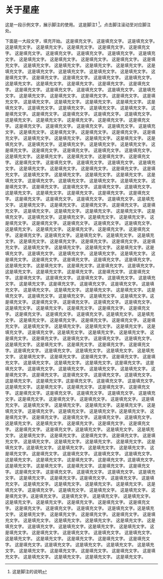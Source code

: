 # 关于星座

这是一段示例文字，展示脚注的使用。
这是脚注1 [^1]。点击脚注滚动至对应脚注处。

下面是一大段文字，填充开始。
这是填充文字。
这是填充文字。
这是填充文字。
这是填充文字。
这是填充文字。
这是填充文字。
这是填充文字。
这是填充文字。
这是填充文字。
这是填充文字。
这是填充文字。
这是填充文字。
这是填充文字。
这是填充文字。
这是填充文字。
这是填充文字。
这是填充文字。
这是填充文字。
这是填充文字。
这是填充文字。
这是填充文字。
这是填充文字。
这是填充文字。
这是填充文字。
这是填充文字。
这是填充文字。
这是填充文字。
这是填充文字。
这是填充文字。
这是填充文字。
这是填充文字。
这是填充文字。
这是填充文字。
这是填充文字。
这是填充文字。
这是填充文字。
这是填充文字。
这是填充文字。
这是填充文字。
这是填充文字。
这是填充文字。
这是填充文字。
这是填充文字。
这是填充文字。
这是填充文字。
这是填充文字。
这是填充文字。
这是填充文字。
这是填充文字。
这是填充文字。
这是填充文字。
这是填充文字。
这是填充文字。
这是填充文字。
这是填充文字。
这是填充文字。
这是填充文字。
这是填充文字。
这是填充文字。
这是填充文字。
这是填充文字。
这是填充文字。
这是填充文字。
这是填充文字。
这是填充文字。
这是填充文字。
这是填充文字。
这是填充文字。
这是填充文字。
这是填充文字。
这是填充文字。
这是填充文字。
这是填充文字。
这是填充文字。
这是填充文字。
这是填充文字。
这是填充文字。
这是填充文字。
这是填充文字。
这是填充文字。
这是填充文字。
这是填充文字。
这是填充文字。
这是填充文字。
这是填充文字。
这是填充文字。
这是填充文字。
这是填充文字。
这是填充文字。
这是填充文字。
这是填充文字。
这是填充文字。
这是填充文字。
这是填充文字。
这是填充文字。
这是填充文字。
这是填充文字。
这是填充文字。
这是填充文字。
这是填充文字。
这是填充文字。
这是填充文字。
这是填充文字。
这是填充文字。
这是填充文字。
这是填充文字。
这是填充文字。
这是填充文字。
这是填充文字。
这是填充文字。
这是填充文字。
这是填充文字。
这是填充文字。
这是填充文字。
这是填充文字。
这是填充文字。
这是填充文字。
这是填充文字。
这是填充文字。
这是填充文字。
这是填充文字。
这是填充文字。
这是填充文字。
这是填充文字。
这是填充文字。
这是填充文字。
这是填充文字。
这是填充文字。这是填充文字。
这是填充文字。
这是填充文字。
这是填充文字。
这是填充文字。
这是填充文字。
这是填充文字。
这是填充文字。
这是填充文字。
这是填充文字。
这是填充文字。
这是填充文字。
这是填充文字。这是填充文字。
这是填充文字。
这是填充文字。
这是填充文字。
这是填充文字。
这是填充文字。
这是填充文字。
这是填充文字。
这是填充文字。
这是填充文字。
这是填充文字。
这是填充文字。
这是填充文字。这是填充文字。
这是填充文字。
这是填充文字。
这是填充文字。
这是填充文字。
这是填充文字。
这是填充文字。
这是填充文字。
这是填充文字。
这是填充文字。
这是填充文字。
这是填充文字。
这是填充文字。这是填充文字。
这是填充文字。
这是填充文字。
这是填充文字。
这是填充文字。
这是填充文字。
这是填充文字。
这是填充文字。
这是填充文字。
这是填充文字。
这是填充文字。
这是填充文字。
这是填充文字。这是填充文字。
这是填充文字。
这是填充文字。
这是填充文字。
这是填充文字。
这是填充文字。
这是填充文字。
这是填充文字。
这是填充文字。
这是填充文字。
这是填充文字。
这是填充文字。
这是填充文字。这是填充文字。
这是填充文字。
这是填充文字。
这是填充文字。
这是填充文字。
这是填充文字。
这是填充文字。
这是填充文字。
这是填充文字。
这是填充文字。
这是填充文字。
这是填充文字。
这是填充文字。这是填充文字。
这是填充文字。
这是填充文字。
这是填充文字。
这是填充文字。
这是填充文字。
这是填充文字。
这是填充文字。
这是填充文字。
这是填充文字。
这是填充文字。
这是填充文字。
这是填充文字。这是填充文字。
这是填充文字。
这是填充文字。
这是填充文字。
这是填充文字。
这是填充文字。
这是填充文字。
这是填充文字。
这是填充文字。
这是填充文字。
这是填充文字。
这是填充文字。
这是填充文字。这是填充文字。
这是填充文字。
这是填充文字。
这是填充文字。
这是填充文字。
这是填充文字。
这是填充文字。
这是填充文字。
这是填充文字。
这是填充文字。
这是填充文字。
这是填充文字。
这是填充文字。这是填充文字。
这是填充文字。
这是填充文字。
这是填充文字。
这是填充文字。
这是填充文字。
这是填充文字。
这是填充文字。
这是填充文字。
这是填充文字。
这是填充文字。
这是填充文字。
这是填充文字。这是填充文字。
这是填充文字。
这是填充文字。
这是填充文字。
这是填充文字。
这是填充文字。
这是填充文字。
这是填充文字。
这是填充文字。
这是填充文字。
这是填充文字。
这是填充文字。
这是填充文字。这是填充文字。
这是填充文字。
这是填充文字。
这是填充文字。
这是填充文字。
这是填充文字。
这是填充文字。
这是填充文字。
这是填充文字。
这是填充文字。
这是填充文字。
这是填充文字。
这是填充文字。这是填充文字。
这是填充文字。
这是填充文字。
这是填充文字。
这是填充文字。
这是填充文字。
这是填充文字。
这是填充文字。
这是填充文字。
这是填充文字。
这是填充文字。
这是填充文字。
这是填充文字。这是填充文字。
这是填充文字。
这是填充文字。
这是填充文字。
这是填充文字。
这是填充文字。
这是填充文字。
这是填充文字。
这是填充文字。
这是填充文字。
这是填充文字。
这是填充文字。
这是填充文字。这是填充文字。
这是填充文字。
这是填充文字。
这是填充文字。
这是填充文字。
这是填充文字。
这是填充文字。
这是填充文字。
这是填充文字。
这是填充文字。
这是填充文字。
这是填充文字。
这是填充文字。这是填充文字。
这是填充文字。
这是填充文字。
这是填充文字。
这是填充文字。
这是填充文字。
这是填充文字。
这是填充文字。
这是填充文字。
这是填充文字。
这是填充文字。
这是填充文字。
这是填充文字。这是填充文字。
这是填充文字。
这是填充文字。
这是填充文字。
这是填充文字。
这是填充文字。
这是填充文字。
这是填充文字。
这是填充文字。
这是填充文字。
这是填充文字。
这是填充文字。
这是填充文字。这是填充文字。
这是填充文字。
这是填充文字。
这是填充文字。
这是填充文字。
这是填充文字。
这是填充文字。
这是填充文字。
这是填充文字。
这是填充文字。
这是填充文字。
这是填充文字。
这是填充文字。这是填充文字。
这是填充文字。
这是填充文字。
这是填充文字。
这是填充文字。
这是填充文字。
这是填充文字。
这是填充文字。
这是填充文字。
这是填充文字。
这是填充文字。
这是填充文字。
这是填充文字。这是填充文字。
这是填充文字。
这是填充文字。
这是填充文字。
这是填充文字。
这是填充文字。
这是填充文字。
这是填充文字。
这是填充文字。
这是填充文字。
这是填充文字。
这是填充文字。
这是填充文字。这是填充文字。
这是填充文字。
这是填充文字。
这是填充文字。
这是填充文字。
这是填充文字。
这是填充文字。
这是填充文字。
这是填充文字。
这是填充文字。
这是填充文字。
这是填充文字。
这是填充文字。这是填充文字。
这是填充文字。
这是填充文字。
这是填充文字。
这是填充文字。
这是填充文字。
这是填充文字。
这是填充文字。
这是填充文字。
这是填充文字。
这是填充文字。
这是填充文字。
这是填充文字。


[^1]: 这是脚注的说明